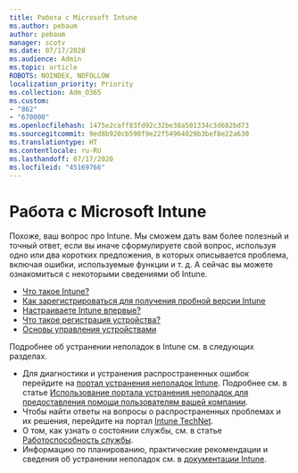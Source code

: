 ```yaml
---
title: Работа с Microsoft Intune
ms.author: pebaum
author: pebaum
manager: scotv
ms.date: 07/17/2020
ms.audience: Admin
ms.topic: article
ROBOTS: NOINDEX, NOFOLLOW
localization_priority: Priority
ms.collection: Adm_O365
ms.custom:
- "862"
- "670000"
ms.openlocfilehash: 1475e2caff83fd92c32be38a501334c3d682bd73
ms.sourcegitcommit: 9ed8b920cb598f9e22f54964029b3bef8e22a630
ms.translationtype: HT
ms.contentlocale: ru-RU
ms.lasthandoff: 07/17/2020
ms.locfileid: "45169766"
---
```

# <a name="working-with-microsoft-intune"></a>Работа с Microsoft Intune

Похоже, ваш вопрос про Intune. Мы сможем дать вам более полезный и точный ответ, если вы иначе сформулируете свой вопрос, используя одно или два коротких предложения, в которых описывается проблема, включая ошибки, используемые функции и т. д. А сейчас вы можете ознакомиться с некоторыми сведениями об Intune.

- [Что такое Intune?](https://docs.microsoft.com/intune/what-is-intune)
- [Как зарегистрироваться для получения пробной версии Intune](https://docs.microsoft.com/intune/free-trial-sign-up)
- [Настраиваете Intune впервые?](https://docs.microsoft.com/intune/setup-steps)
- [Что такое регистрация устройства?](https://docs.microsoft.com/intune/device-enrollment)
- [Основы управления устройствами](https://docs.microsoft.com/mem/intune/fundamentals/)

Подробнее об устранении неполадок в Intune см. в следующих разделах.

- Для диагностики и устранения распространенных ошибок перейдите на [портал устранения неполадок Intune](https://aka.ms/intunetroubleshooting). Подробнее см. в статье [Использование портала устранения неполадок для предоставления помощи пользователям вашей компании](https://docs.microsoft.com/intune/help-desk-operators).
- Чтобы найти ответы на вопросы о распространенных проблемах и их решения, перейдите на портал [Intune TechNet](https://aka.ms/intuneforums).
- О том, как узнать о состоянии службы, см. в статье [Работоспособность службы](https://portal.office.com/AdminPortal/Home#/servicehealth).
- Информацию по планированию, практические рекомендации и сведения об устранении неполадок см. в [документации Intune](https://docs.microsoft.com/intune/).